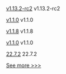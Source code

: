 
[v1.13.2-rc2](https://github.com/hyperledger/indy-node/releases/tag/v1.13.2-rc2) v1.13.2-rc2

[v1.1.0](https://github.com/hyperledger/firefly/releases/tag/v1.1.0) v1.1.0

[v1.1.8](https://github.com/hyperledger/firefly-evmconnect/releases/tag/v1.1.8) v1.1.8

[v1.1.0](https://github.com/hyperledger/firefly-transaction-manager/releases/tag/v1.1.0) v1.1.0

[22.7.2](https://github.com/hyperledger/besu-docs/releases/tag/22.7.2) 22.7.2


[See more >>>](https://start-here.hyperledger.org/releases)
